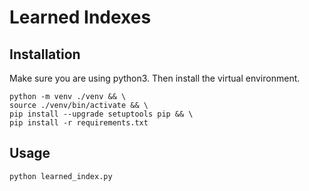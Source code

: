 # Learned Indexes

## Installation

Make sure you are using python3. Then install the virtual environment.

```
python -m venv ./venv && \
source ./venv/bin/activate && \
pip install --upgrade setuptools pip && \
pip install -r requirements.txt
```

## Usage

```
python learned_index.py
```
